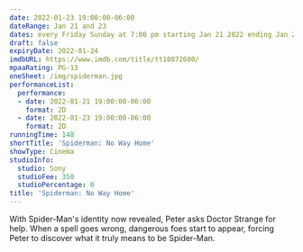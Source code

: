 ```yaml
---
date: 2022-01-23 19:00:00-06:00
dateRange: Jan 21 and 23
dates: every Friday Sunday at 7:00 pm starting Jan 21 2022 ending Jan 23 2022
draft: false
expiryDate: 2022-01-24
imdbURL: https://www.imdb.com/title/tt10872600/
mpaaRating: PG-13
oneSheet: /img/spiderman.jpg
performanceList:
  performance:
  - date: 2022-01-21 19:00:00-06:00
    format: 2D
  - date: 2022-01-23 19:00:00-06:00
    format: 2D
runningTime: 148
shortTitle: 'Spiderman: No Way Home'
showType: Cinema
studioInfo:
  studio: Sony
  studioFee: 350
  studioPercentage: 0
title: 'Spiderman: No Way Home'
---
```


With Spider-Man's identity now revealed, Peter asks Doctor Strange for help. When a spell goes wrong, dangerous foes start to appear, forcing Peter to discover what it truly means to be Spider-Man.
